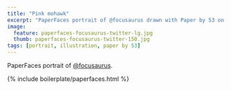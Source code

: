 ```yaml
---
title: "Pink mohawk"
excerpt: "PaperFaces portrait of @focusaurus drawn with Paper by 53 on an iPad."
image: 
  feature: paperfaces-focusaurus-twitter-lg.jpg
  thumb: paperfaces-focusaurus-twitter-150.jpg
tags: [portrait, illustration, paper by 53]
---
```


PaperFaces portrait of [@focusaurus](http://twitter.com/focusaurus).

{% include boilerplate/paperfaces.html %}